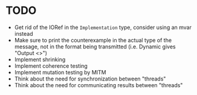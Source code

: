 # TODO

* Get rid of the IORef in the `Implementation` type, consider using an mvar
  instead
* Make sure to print the counterexample in the actual type of the message,
  not in the format being transmitted (i.e. Dynamic gives "Output <<Int>>")
* Implement shrinking
* Implement coherence testing
* Implement mutation testing by MITM
* Think about the need for synchronization between "threads"
* Think about the need for communicating results between "threads"
